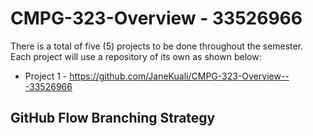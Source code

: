 # CMPG-323-Overview - 33526966
There is a total of five (5) projects to be done throughout the semester. Each project will use a repository of its own as shown below:
* Project 1 - https://github.com/JaneKuali/CMPG-323-Overview---33526966

## GitHub Flow Branching Strategy
